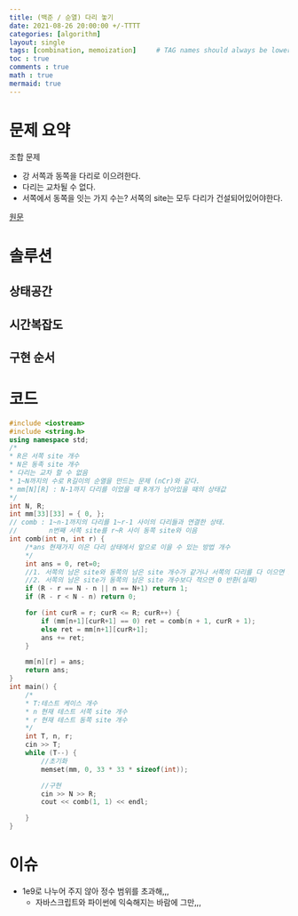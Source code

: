```yaml
---
title: (백준 / 순열) 다리 놓기
date: 2021-08-26 20:00:00 +/-TTTT
categories: [algorithm]
layout: single
tags: [combination, memoization]     # TAG names should always be lowercase
toc : true
comments : true
math : true
mermaid: true
---
```


# 문제 요약

조합 문제
- 강 서쪽과 동쪽을 다리로 이으려한다.
- 다리는 교차될 수 없다.
- 서쪽에서 동쪽을 잇는 가지 수는? 서쪽의 site는 모두 다리가 건설되어있어야한다.


[원문](https://www.acmicpc.net/problem/1010)

# 솔루션


## 상태공간

## 시간복잡도

## 구현 순서

# 코드
```c++
#include <iostream>
#include <string.h>
using namespace std;
/*
* R은 서쪽 site 개수
* N은 동족 site 개수
* 다리는 교차 할 수 없음
* 1~N까지의 수로 R길이의 순열을 만드는 문제 (nCr)와 같다.
* mm[N][R] : N-1까지 다리를 이었을 때 R개가 남아있을 때의 상태값
*/
int N, R;
int mm[33][33] = { 0, };
// comb : 1~n-1까지의 다리를 1~r-1 사이의 다리들과 연결한 상태.
//		  n번째 서쪽 site를 r~R 사이 동쪽 site와 이음
int comb(int n, int r) {
	/*ans 현재가지 이은 다리 상태에서 앞으로 이을 수 있는 방법 개수
	*/
	int ans = 0, ret=0;
	//1. 서쪽의 남은 site와 동쪽의 남은 site 개수가 같거나 서쪽의 다리를 다 이으면 1 반환(성립)
	//2. 서쪽의 남은 site가 동쪽의 남은 site 개수보다 적으면 0 반환(실패)
	if (R - r == N - n || n == N+1) return 1;
	if (R - r < N - n) return 0;

	for (int curR = r; curR <= R; curR++) {
		if (mm[n+1][curR+1] == 0) ret = comb(n + 1, curR + 1);
		else ret = mm[n+1][curR+1];
		ans += ret;
	}

	mm[n][r] = ans;
	return ans;
}
int main() {
	/*
	* T:테스트 케이스 개수
	* n 현재 테스트 서쪽 site 개수
	* r 현재 테스트 동쪽 site 개수
	*/
	int T, n, r;
	cin >> T;
	while (T--) {
		//초기화
		memset(mm, 0, 33 * 33 * sizeof(int));

		//구현
		cin >> N >> R;
		cout << comb(1, 1) << endl;

	}
}
```



# 이슈 

- 1e9로 나누어 주지 않아 정수 범위를 초과해,,,
  - 자바스크립트와 파이썬에 익숙해지는 바람에 그만,,,